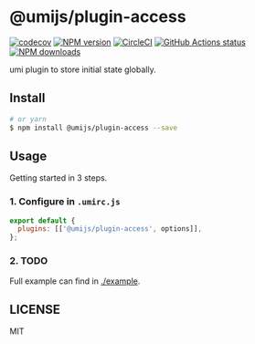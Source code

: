 # @umijs/plugin-access

[![codecov](https://codecov.io/gh/umijs/plugin-access/branch/master/graph/badge.svg)](https://codecov.io/gh/umijs/plugin-access)
[![NPM version](https://img.shields.io/npm/v/@umijs/plugin-access.svg?style=flat)](https://npmjs.org/package/@umijs/plugin-access)
[![CircleCI](https://circleci.com/gh/umijs/plugin-access/tree/master.svg?style=svg)](https://circleci.com/gh/umijs/plugin-access/tree/master)
[![GitHub Actions status](https://github.com/umijs/plugin-access/workflows/Node%20CI/badge.svg)](https://github.com/umijs/plugin-access)
[![NPM downloads](http://img.shields.io/npm/dm/@umijs/plugin-access.svg?style=flat)](https://npmjs.org/package/@umijs/plugin-access)

umi plugin to store initial state globally.

## Install

```bash
# or yarn
$ npm install @umijs/plugin-access --save
```

## Usage

Getting started in 3 steps.

### 1. Configure in `.umirc.js`

```js
export default {
  plugins: [['@umijs/plugin-access', options]],
};
```

### 2. TODO



Full example can find in [./example](https://github.com/umijs/plugin-access/tree/master/example).

## LICENSE

MIT

